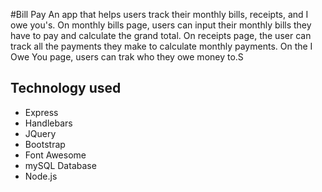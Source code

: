 #Bill Pay
An app that helps users track their monthly bills, receipts, and I owe you's. On monthly bills page, users can input their monthly bills they have to pay and calculate the grand total. On receipts page, the user can track all the payments they make to calculate monthly payments. On the I Owe You page, users can trak who they owe money to.S

## Technology used
* Express
* Handlebars
* JQuery
* Bootstrap
* Font Awesome
* mySQL Database
* Node.js